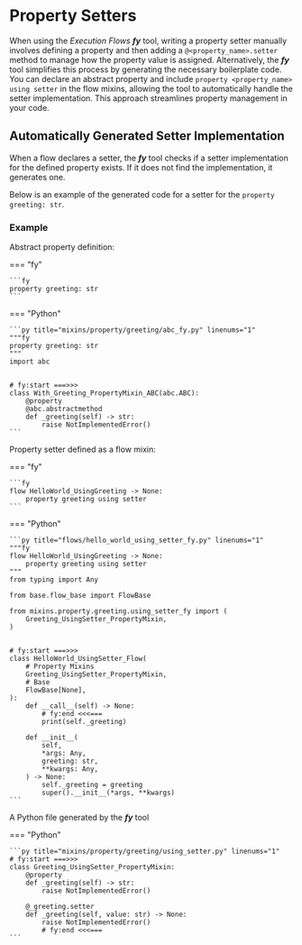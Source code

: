 # Property Setters

When using the _Execution Flows_ ___fy___ tool, writing a property setter manually involves defining a property and then adding a `@<property_name>.setter` method to manage how the property value is assigned. Alternatively, the ___fy___ tool simplifies this process by generating the necessary boilerplate code. You can declare an abstract property and include `property <property_name> using setter` in the flow mixins, allowing the tool to automatically handle the setter implementation. This approach streamlines property management in your code.


## Automatically Generated Setter Implementation

When a flow declares a setter, the ___fy___ tool checks if a setter implementation for the defined property exists. If it does not find the implementation, it generates one. 

Below is an example of the generated code for a setter for the `property greeting: str`.

### Example

Abstract property definition:

=== "fy"

    ```fy
    property greeting: str
    ```

=== "Python"

    ```py title="mixins/property/greeting/abc_fy.py" linenums="1"
    """fy
    property greeting: str
    """
    import abc
    
    
    # fy:start ===>>>
    class With_Greeting_PropertyMixin_ABC(abc.ABC):
        @property
        @abc.abstractmethod
        def _greeting(self) -> str:
            raise NotImplementedError()
    ```

Property setter defined as a flow mixin:

=== "fy"

    ```fy
    flow HelloWorld_UsingGreeting -> None:
        property greeting using setter
    ```

=== "Python"

    ```py title="flows/hello_world_using_setter_fy.py" linenums="1" 
    """fy
    flow HelloWorld_UsingGreeting -> None:
        property greeting using setter
    """
    from typing import Any
    
    from base.flow_base import FlowBase
    
    from mixins.property.greeting.using_setter_fy import (
        Greeting_UsingSetter_PropertyMixin,
    )
    
    
    # fy:start ===>>>
    class HelloWorld_UsingSetter_Flow(
        # Property Mixins
        Greeting_UsingSetter_PropertyMixin,
        # Base
        FlowBase[None],
    ):
        def __call__(self) -> None:
            # fy:end <<<===
            print(self._greeting)
    
        def __init__(
            self,
            *args: Any,
            greeting: str,
            **kwargs: Any,
        ) -> None:
            self._greeting = greeting
            super().__init__(*args, **kwargs)
    ```

A Python file generated by the ___fy___ tool

=== "Python"

    ```py title="mixins/property/greeting/using_setter.py" linenums="1"
    # fy:start ===>>>
    class Greeting_UsingSetter_PropertyMixin:
        @property
        def _greeting(self) -> str:
            raise NotImplementedError()
    
        @_greeting.setter
        def _greeting(self, value: str) -> None:
            raise NotImplementedError()
            # fy:end <<<===
    ```
